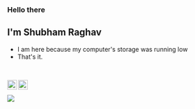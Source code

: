 ### Hello there
## I'm Shubham Raghav
- I am here because my computer's storage was running low
- That's it.

 <br />

[<img align="left" alt="RaghavShubham | LinkedIn" width="22px" src="https://cdn.jsdelivr.net/npm/simple-icons@v3/icons/linkedin.svg" />][linkedin]
[<img align="left" alt="RaghavShubham | Instagram" width="22px" src="https://cdn.jsdelivr.net/npm/simple-icons@v3/icons/instagram.svg" />][instagram]

<br />


<br />

<div>
<a href="https://readme-stats-cfgj2cxdy.vercel.app/api?username=RaghavShubham&count_private=true&show_icons=true&theme=graywhite">
  <img  align="center" src="https://readme-stats-cfgj2cxdy.vercel.app/api?username=RaghavShubham&count_private=true&show_icons=true&theme=graywhite" />
</a>
</div>




[instagram]: https://instagram.com/shubham.raghav_
[linkedin]: https://www.linkedin.com/in/raghav-shubham
